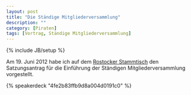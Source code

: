 ```yaml
---
layout: post
title: "Die Ständige Mitgliederversammlung"
description: ""
category: [Piraten]
tags: [Vortrag, Ständige Mitgliederversammlung]
---
```

{% include JB/setup %}

Am 19. Juni 2012 habe ich auf dem [Rostocker Stammtisch](http://rostock.piratenpartei-mv.de/2012/06/standige-mitgliederversammlung-19-06-2012/) den Satzungsantrag für die Einführung der Ständigen Mitgliederversammlung vorgestellt.

{% speakerdeck "4fe2b83ffb9d8a004d0191c0" %} 
